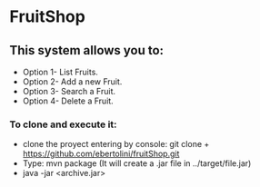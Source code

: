 # FruitShop

This system allows you to:
-------------------------
- Option 1- List Fruits.
- Option 2- Add a new Fruit.
- Option 3- Search a Fruit. 
- Option 4- Delete a Fruit.


### To clone and execute it:
- clone the proyect entering by console: git clone + https://github.com/ebertolini/fruitShop.git
- Type: mvn package (It will create a .jar file in ../target/file.jar)
- java -jar <archive.jar>
